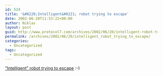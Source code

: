 ```yaml
---
id: 524
title: '&#8220;Intelligent&#8221; robot trying to escape'
date: 2002-06-20T11:53:22+00:00
author: Niklas
layout: post
guid: http://www.protocol7.com/archives/2002/06/20/intelligent-robot-trying-to-escape/
permalink: /archives/2002/06/20/intelligent_robot_trying_to_escape/
categories:
  - Uncategorized
tags:
  - Uncategorized
---
```

<div class='microid-77432e883d5b94ebf811faf535639dc2b137828e'>
  <p>
    <a href="http://www.theage.com.au/articles/2002/06/20/1023864460978.html">&#8220;Intelligent&#8221; robot trying to escape</a> :-)
  </p>
</div>
